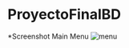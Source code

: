 # ProyectoFinalBD

*Screenshot Main Menu
![menu](https://user-images.githubusercontent.com/55055505/193096113-aadec3c9-ec57-4462-8e8b-6930f18f3b7c.png)
